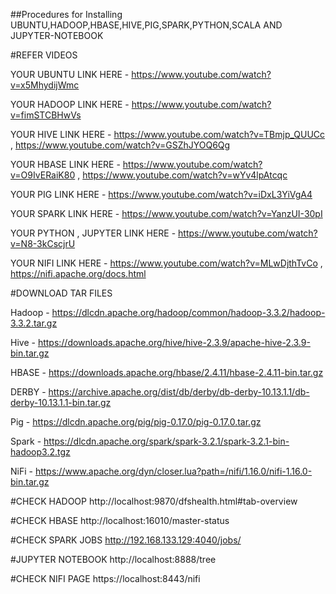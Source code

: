 ##Procedures for Installing UBUNTU,HADOOP,HBASE,HIVE,PIG,SPARK,PYTHON,SCALA AND JUPYTER-NOTEBOOK 

#REFER VIDEOS

YOUR UBUNTU LINK HERE - https://www.youtube.com/watch?v=x5MhydijWmc

YOUR HADOOP LINK HERE - https://www.youtube.com/watch?v=fimSTCBHwVs

YOUR HIVE LINK HERE - https://www.youtube.com/watch?v=TBmjp_QUUCc , https://www.youtube.com/watch?v=GSZhJYOQ6Qg

YOUR HBASE LINK HERE - https://www.youtube.com/watch?v=O9IvERaiK80 ,  https://www.youtube.com/watch?v=wYv4lpAtcqc

YOUR PIG LINK HERE - https://www.youtube.com/watch?v=iDxL3YiVgA4

YOUR SPARK LINK HERE - https://www.youtube.com/watch?v=YanzUI-30pI

YOUR PYTHON , JUPYTER LINK HERE - https://www.youtube.com/watch?v=N8-3kCscjrU

YOUR NIFI LINK HERE - https://www.youtube.com/watch?v=MLwDjthTvCo , https://nifi.apache.org/docs.html
                    
                    
                    
#DOWNLOAD TAR FILES


Hadoop - https://dlcdn.apache.org/hadoop/common/hadoop-3.3.2/hadoop-3.3.2.tar.gz


Hive - https://downloads.apache.org/hive/hive-2.3.9/apache-hive-2.3.9-bin.tar.gz


HBASE - https://downloads.apache.org/hbase/2.4.11/hbase-2.4.11-bin.tar.gz


DERBY - https://archive.apache.org/dist/db/derby/db-derby-10.13.1.1/db-derby-10.13.1.1-bin.tar.gz


Pig - https://dlcdn.apache.org/pig/pig-0.17.0/pig-0.17.0.tar.gz 


Spark - https://dlcdn.apache.org/spark/spark-3.2.1/spark-3.2.1-bin-hadoop3.2.tgz


NiFi - https://www.apache.org/dyn/closer.lua?path=/nifi/1.16.0/nifi-1.16.0-bin.tar.gz

#CHECK HADOOP
http://localhost:9870/dfshealth.html#tab-overview


#CHECK HBASE
http://localhost:16010/master-status


#CHECK SPARK JOBS
http://192.168.133.129:4040/jobs/


#JUPYTER NOTEBOOK
http://localhost:8888/tree


#CHECK NIFI PAGE
https://localhost:8443/nifi
